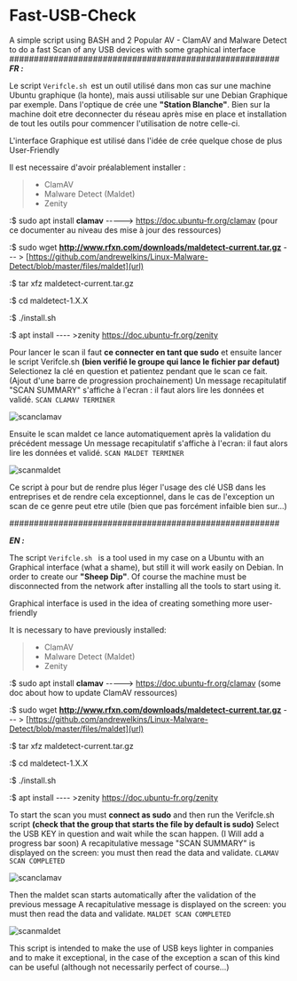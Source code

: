 # Fast-USB-Check
A simple script using BASH and 2 Popular AV - ClamAV and Malware Detect to do a fast Scan of any USB devices with some graphical interface
#######################################################
**_FR :_** 


Le script `Verifcle.sh `est un outil utilisé dans mon cas sur une machine Ubuntu graphique (la honte), mais aussi utilisable sur une Debian Graphique par exemple.
Dans l'optique de crée une **"Station Blanche"**. Bien sur la machine doit etre deconnecter du réseau après mise en place et installation de tout les outils pour commencer l'utilisation de notre celle-ci.

L'interface Graphique est utilisé dans l'idée de crée quelque chose de plus User-Friendly

 Il est necessaire d'avoir préalablement installer : 
> - ClamAV 
> - Malware Detect (Maldet)
> - Zenity

:$ sudo apt install **clamav** -----> https://doc.ubuntu-fr.org/clamav (pour ce documenter au niveau des mise à jour des ressources)

:$ sudo wget **http://www.rfxn.com/downloads/maldetect-current.tar.gz** --- > [https://github.com/andrewelkins/Linux-Malware-Detect/blob/master/files/maldet](url)

:$ tar xfz maldetect-current.tar.gz

:$ cd maldetect-1.X.X

:$ ./install.sh

:$ apt install ---- >zenity https://doc.ubuntu-fr.org/zenity



Pour lancer le scan il faut **ce connecter en tant que sudo** et ensuite lancer le script Verifcle.sh **(bien verifié le groupe qui lance le fichier par defaut)**
Selectionez la clé en question et patientez pendant que le scan ce fait. (Ajout d'une barre de progression prochainement)
		Un message recapitulatif "SCAN SUMMARY" s'affiche à l'ecran : il faut alors lire les données et validé.
`SCAN CLAMAV TERMINER`

![scanclamav](https://user-images.githubusercontent.com/89842037/192543793-595ed70a-1fac-49e0-8e32-f77d5274753e.png)

Ensuite le scan maldet ce lance automatiquement après la validation du précédent message
Un message recapitulatif s'affiche à l'ecran: il faut alors lire les données et validé.
`SCAN MALDET TERMINER`

![scanmaldet](https://user-images.githubusercontent.com/89842037/192544151-71476fb4-2b2f-459a-bf0c-2220175b2f8a.png)

Ce script à pour but de rendre plus léger l'usage des clé USB dans les entreprises et de rendre cela exceptionnel, dans le cas de l'exception un scan de ce genre peut etre utile (bien que pas forcément infaible bien sur...)

#######################################################

**_EN :_** 

The script `Verifcle.sh ` is a tool used in my case on a Ubuntu with an Graphical interface (what a shame), but still it will work easily on Debian.
In order to create our **"Sheep Dip"**. Of course the machine must be disconnected from the network after installing all the tools to start using it.

Graphical interface is used in the idea of creating something more user-friendly

 It is necessary to have previously installed: 
> - ClamAV 
> - Malware Detect (Maldet)
> - Zenity

:$ sudo apt install **clamav** -----> https://doc.ubuntu-fr.org/clamav (some doc about how to update ClamAV ressources)

:$ sudo wget **http://www.rfxn.com/downloads/maldetect-current.tar.gz** --- > [https://github.com/andrewelkins/Linux-Malware-Detect/blob/master/files/maldet](url)

:$ tar xfz maldetect-current.tar.gz

:$ cd maldetect-1.X.X

:$ ./install.sh

:$ apt install ---- >zenity https://doc.ubuntu-fr.org/zenity



To start the scan you must **connect as sudo** and then run the Verifcle.sh script **(check that the group that starts the file by default is sudo)**
Select the USB KEY in question and wait while the scan happen. (I Will add a progress bar soon)
		A recapitulative message "SCAN SUMMARY" is displayed on the screen: you must then read the data and validate.
`CLAMAV SCAN COMPLETED`

![scanclamav](https://user-images.githubusercontent.com/89842037/192543793-595ed70a-1fac-49e0-8e32-f77d5274753e.png)

Then the maldet scan starts automatically after the validation of the previous message
A recapitulative message is displayed on the screen: you must then read the data and validate.
`MALDET SCAN COMPLETED`

![scanmaldet](https://user-images.githubusercontent.com/89842037/192544151-71476fb4-2b2f-459a-bf0c-2220175b2f8a.png)

This script is intended to make the use of USB keys  lighter in companies and to make it exceptional, in the case of the exception a scan of this kind can be useful (although not necessarily perfect of course...)

